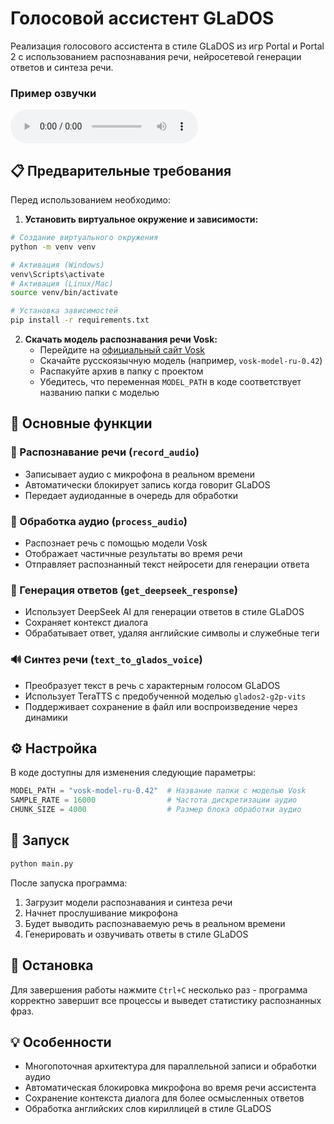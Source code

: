 # Голосовой ассистент GLaDOS

Реализация голосового ассистента в стиле GLaDOS из игр Portal и Portal 2 с использованием распознавания речи, нейросетевой генерации ответов и синтеза речи.


### **Пример озвучки**

<audio controls>
  <source src="GLaDOS_sound_assistant/glados.wav" type="audio/wav">
  
</audio>

## 📋 Предварительные требования

Перед использованием необходимо:

1. **Установить виртуальное окружение и зависимости:**
```bash
# Создание виртуального окружения
python -m venv venv

# Активация (Windows)
venv\Scripts\activate
# Активация (Linux/Mac)
source venv/bin/activate

# Установка зависимостей
pip install -r requirements.txt
```

2. **Скачать модель распознавания речи Vosk:**
   - Перейдите на [официальный сайт Vosk](https://alphacephei.com/vosk/models)
   - Скачайте русскоязычную модель (например, `vosk-model-ru-0.42`)
   - Распакуйте архив в папку с проектом
   - Убедитесь, что переменная `MODEL_PATH` в коде соответствует названию папки с моделью

## 🎯 Основные функции

### 🎤 Распознавание речи (`record_audio`)
- Записывает аудио с микрофона в реальном времени
- Автоматически блокирует запись когда говорит GLaDOS
- Передает аудиоданные в очередь для обработки

### 🧠 Обработка аудио (`process_audio`) 
- Распознает речь с помощью модели Vosk
- Отображает частичные результаты во время речи
- Отправляет распознанный текст нейросети для генерации ответа

### 🤖 Генерация ответов (`get_deepseek_response`)
- Использует DeepSeek AI для генерации ответов в стиле GLaDOS
- Сохраняет контекст диалога
- Обрабатывает ответ, удаляя английские символы и служебные теги

### 🔊 Синтез речи (`text_to_glados_voice`)
- Преобразует текст в речь с характерным голосом GLaDOS
- Использует TeraTTS с предобученной моделью `glados2-g2p-vits`
- Поддерживает сохранение в файл или воспроизведение через динамики

## ⚙️ Настройка

В коде доступны для изменения следующие параметры:

```python
MODEL_PATH = "vosk-model-ru-0.42"  # Название папки с моделью Vosk
SAMPLE_RATE = 16000                # Частота дискретизации аудио
CHUNK_SIZE = 4000                  # Размер блока обработки аудио
```

## 🚀 Запуск

```bash
python main.py
```

После запуска программа:
1. Загрузит модели распознавания и синтеза речи
2. Начнет прослушивание микрофона
3. Будет выводить распознаваемую речь в реальном времени
4. Генерировать и озвучивать ответы в стиле GLaDOS

## 🛑 Остановка

Для завершения работы нажмите `Ctrl+C` несколько раз - программа корректно завершит все процессы и выведет статистику распознанных фраз.

## 💡 Особенности

- Многопоточная архитектура для параллельной записи и обработки аудио
- Автоматическая блокировка микрофона во время речи ассистента
- Сохранение контекста диалога для более осмысленных ответов
- Обработка английских слов кириллицей в стиле GLaDOS
